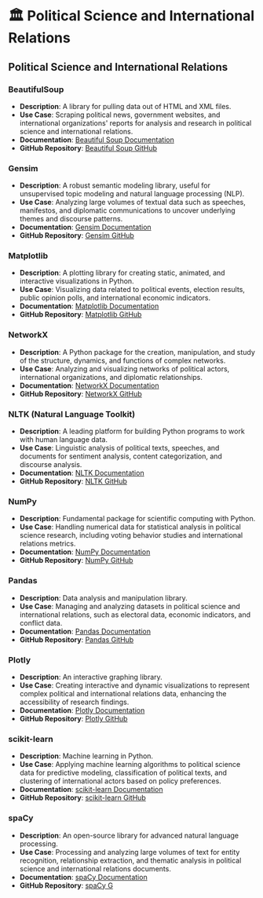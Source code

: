 # 🏛️ Political Science and International Relations

## Political Science and International Relations

### BeautifulSoup

* **Description**: A library for pulling data out of HTML and XML files.
* **Use Case**: Scraping political news, government websites, and international organizations' reports for analysis and research in political science and international relations.
* **Documentation**: [Beautiful Soup Documentation](https://www.crummy.com/software/BeautifulSoup/bs4/doc/)
* **GitHub Repository**: [Beautiful Soup GitHub](https://www.crummy.com/software/BeautifulSoup/)

### Gensim

* **Description**: A robust semantic modeling library, useful for unsupervised topic modeling and natural language processing (NLP).
* **Use Case**: Analyzing large volumes of textual data such as speeches, manifestos, and diplomatic communications to uncover underlying themes and discourse patterns.
* **Documentation**: [Gensim Documentation](https://radimrehurek.com/gensim/)
* **GitHub Repository**: [Gensim GitHub](https://github.com/RaRe-Technologies/gensim)

### Matplotlib

* **Description**: A plotting library for creating static, animated, and interactive visualizations in Python.
* **Use Case**: Visualizing data related to political events, election results, public opinion polls, and international economic indicators.
* **Documentation**: [Matplotlib Documentation](https://matplotlib.org/)
* **GitHub Repository**: [Matplotlib GitHub](https://github.com/matplotlib/matplotlib)

### NetworkX

* **Description**: A Python package for the creation, manipulation, and study of the structure, dynamics, and functions of complex networks.
* **Use Case**: Analyzing and visualizing networks of political actors, international organizations, and diplomatic relationships.
* **Documentation**: [NetworkX Documentation](https://networkx.org/)
* **GitHub Repository**: [NetworkX GitHub](https://github.com/networkx/networkx)

### NLTK (Natural Language Toolkit)

* **Description**: A leading platform for building Python programs to work with human language data.
* **Use Case**: Linguistic analysis of political texts, speeches, and documents for sentiment analysis, content categorization, and discourse analysis.
* **Documentation**: [NLTK Documentation](https://www.nltk.org/)
* **GitHub Repository**: [NLTK GitHub](https://github.com/nltk/nltk)

### NumPy

* **Description**: Fundamental package for scientific computing with Python.
* **Use Case**: Handling numerical data for statistical analysis in political science research, including voting behavior studies and international relations metrics.
* **Documentation**: [NumPy Documentation](https://numpy.org/doc/)
* **GitHub Repository**: [NumPy GitHub](https://github.com/numpy/numpy)

### Pandas

* **Description**: Data analysis and manipulation library.
* **Use Case**: Managing and analyzing datasets in political science and international relations, such as electoral data, economic indicators, and conflict data.
* **Documentation**: [Pandas Documentation](https://pandas.pydata.org/)
* **GitHub Repository**: [Pandas GitHub](https://github.com/pandas-dev/pandas)

### Plotly

* **Description**: An interactive graphing library.
* **Use Case**: Creating interactive and dynamic visualizations to represent complex political and international relations data, enhancing the accessibility of research findings.
* **Documentation**: [Plotly Documentation](https://plotly.com/python/)
* **GitHub Repository**: [Plotly GitHub](https://github.com/plotly/plotly.py)

### scikit-learn

* **Description**: Machine learning in Python.
* **Use Case**: Applying machine learning algorithms to political science data for predictive modeling, classification of political texts, and clustering of international actors based on policy preferences.
* **Documentation**: [scikit-learn Documentation](https://scikit-learn.org/stable/)
* **GitHub Repository**: [scikit-learn GitHub](https://github.com/scikit-learn/scikit-learn)

### spaCy

* **Description**: An open-source library for advanced natural language processing.
* **Use Case**: Processing and analyzing large volumes of text for entity recognition, relationship extraction, and thematic analysis in political science and international relations documents.
* **Documentation**: [spaCy Documentation](https://spacy.io/)
* **GitHub Repository**: [spaCy G](https://github.com/explosion/spaCy)
